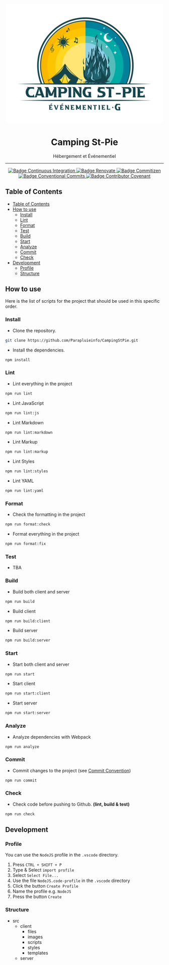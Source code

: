 <div align="center">
    <img
        alt="Logo MGF"
        src="src/client/images/logo.svg"
        width="500"
    />
    <h1>
        Camping St-Pie
    </h1>
    <p>
        Hébergement et Événementiel
    </p>
</div>

<hr>

<div align="center">

<a href="./.github/workflows/ci.yaml">
  <img alt="Badge Continuous Integration"
    src="https://github.com/Parapluieinfo/CampingStPie/actions/workflows/ci.yaml/badge.svg">
</a>

<a href="./renovate.json">
  <img alt="Badge Renovate"
    src="https://img.shields.io/badge/renovate-enabled-brightgreen.svg">
</a>

<a href="./.github/COMMIT_CONVENTION.md">
  <img alt="Badge Commitizen"
    src="https://img.shields.io/badge/commitizen-friendly-coral.svg">
</a>

<a href="./.github/COMMIT_CONVENTION.md">
  <img alt="Badge Conventional Commits"
    src="https://img.shields.io/badge/Conventional%20Commits-1.0.0-teal?logo=conventionalcommits&logoColor=white">
</a>

<a href="./.github/CODE_OF_CONDUCT.md">
  <img alt="Badge Contributor Covenant"
    src="https://img.shields.io/badge/Contributor%20Covenant-2.1-blue.svg">
</a>

</div>

## Table of Contents

- [Table of Contents](#table-of-contents)
- [How to use](#how-to-use)
  - [Install](#install)
  - [Lint](#lint)
  - [Format](#format)
  - [Test](#test)
  - [Build](#build)
  - [Start](#start)
  - [Analyze](#analyze)
  - [Commit](#commit)
  - [Check](#check)
- [Development](#development)
  - [Profile](#profile)
  - [Structure](#structure)

## How to use

Here is the list of scripts for the project that should be used in this specific order.

### Install

- Clone the repository.

```bash
git clone https://github.com/Parapluieinfo/CampingStPie.git
```

- Install the dependencies.

```bash
npm install
```

### Lint

- Lint everything in the project

```bash
npm run lint
```

- Lint JavaScript

```bash
npm run lint:js
```

- Lint Markdown

```bash
npm run lint:markdown
```

- Lint Markup

```bash
npm run lint:markup
```

- Lint Styles

```bash
npm run lint:styles
```

- Lint YAML

```bash
npm run lint:yaml
```

### Format

- Check the formatting in the project

```bash
npm run format:check
```

- Format everything in the project

```bash
npm run format:fix
```

### Test

- TBA

### Build

- Build both client and server

```bash
npm run build
```

- Build client

```bash
npm run build:client
```

- Build server

```bash
npm run build:server
```

### Start

- Start both client and server

```bash
npm run start
```

- Start client

```bash
npm run start:client
```

- Start server

```bash
npm run start:server
```

### Analyze

- Analyze dependencies with Webpack

```bash
npm run analyze
```

### Commit

- Commit changes to the project (see [Commit Convention](./.github/COMMIT_CONVENTION.md))

```bash
npm run commit
```

### Check

- Check code before pushing to Github. **(lint, build & test)**

```bash
npm run check
```

## Development

### Profile

You can use the `NodeJS` profile in the `.vscode` directory.

1. Press `CTRL + SHIFT + P`
2. Type & Select `import profile`
3. Select `Select File...`
4. Use the file `NodeJS.code-profile` in the `.vscode` directory
5. Click the button `Create Profile`
6. Name the profile e.g. `NodeJS`
7. Press the button `Create`

### Structure

- src
  - client
    - files
    - images
    - scripts
    - styles
    - templates
  - server

